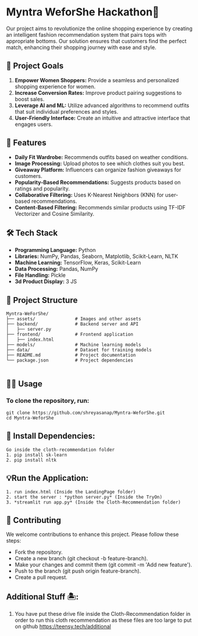 # Myntra WeforShe Hackathon🤠

Our project aims to revolutionize the online shopping experience by creating an intelligent fashion recommendation system that pairs tops with appropriate bottoms. Our solution ensures that customers find the perfect match, enhancing their shopping journey with ease and style.

## 🎯 Project Goals

1. **Empower Women Shoppers:** Provide a seamless and personalized shopping experience for women.
2. **Increase Conversion Rates:** Improve product pairing suggestions to boost sales.
3. **Leverage AI and ML:** Utilize advanced algorithms to recommend outfits that suit individual preferences and styles.
4. **User-Friendly Interface:** Create an intuitive and attractive interface that engages users.

## 🚀 Features

- **Daily Fit Wardrobe:** Recommends outfits based on weather conditions.
- **Image Processing:** Upload photos to see which clothes suit you best.
- **Giveaway Platform:** Influencers can organize fashion giveaways for customers.
- **Popularity-Based Recommendations:** Suggests products based on ratings and popularity.
- **Collaborative Filtering:** Uses K-Nearest Neighbors (KNN) for user-based recommendations.
- **Content-Based Filtering:** Recommends similar products using TF-IDF Vectorizer and Cosine Similarity.


## 🛠️ Tech Stack

- **Programming Language:** Python
- **Libraries:** NumPy, Pandas, Seaborn, Matplotlib, Scikit-Learn, NLTK
- **Machine Learning:** TensorFlow, Keras, Scikit-Learn
- **Data Processing:** Pandas, NumPy
- **File Handling:** Pickle
- **3d Product Display:** 3 JS

## 📂 Project Structure

```
Myntra-WeForShe/
├── assets/               # Images and other assets
├── backend/              # Backend server and API
│   ├── server.py
├── frontend/             # Frontend application
│   ├── index.html
├── models/               # Machine learning models
├── data/                 # Dataset for training models
├── README.md             # Project documentation
└── package.json          # Project dependencies


```

## 👩‍💻 Usage
### To clone the repository, run:
```
git clone https://github.com/shreyasanap/Myntra-WeforShe.git
cd Myntra-WeforShe
```

## 💭 Install Dependencies:
```
Go inside the cloth-recommendation folder
1. pip install sk-learn
2. pip install nltk
```

## 💡Run the Application:
```
1. run index.html (Inside the LandingPage folder)
2. start the server : *python server.py* (Inside the TryOn)
3. *streamlit run app.py* (Inside the Cloth-Recommendation folder)
```

## 🤝 Contributing
We welcome contributions to enhance this project. Please follow these steps:

- Fork the repository.
- Create a new branch (git checkout -b feature-branch).
- Make your changes and commit them (git commit -m 'Add new feature').
- Push to the branch (git push origin feature-branch).
- Create a pull request.


 ## Additional Stuff 🏝️:
 1. You have put these drive file inside the Cloth-Recommendation folder in order to run this cloth recommendation as these files are too large to put on github
https://teensy.tech/additional

